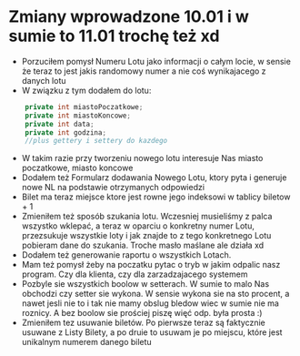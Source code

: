 # Zmiany wprowadzone 10.01 i w sumie to 11.01 trochę też xd

* Porzuciłem pomysł Numeru Lotu jako informacji o całym locie, w sensie że teraz to jest jakis randomowy numer a nie coś wynikajacego z danych lotu
* W związku z tym dodałem do lotu:
```java
    private int miastoPoczatkowe;
    private int miastoKoncowe;
    private int data;
    private int godzina;
    //plus gettery i settery do kazdego
```
* W takim razie przy tworzeniu nowego lotu interesuje Nas miasto poczatkowe, miasto koncowe
* Dodałem też Formularz dodawania Nowego Lotu, ktory pyta i generuje nowe NL na podstawie otrzymanych odpowiedzi
* Bilet ma teraz miejsce ktore jest rowne jego indeksowi w tablicy biletow + 1
* Zmieniłem też sposób szukania lotu. Wczesniej musieliśmy z palca wszystko wklepać, a teraz w oparciu o konkretny numer Lotu, przezsukuje wszystkie loty i jak znajde to z tego konkretnego Lotu pobieram dane do szukania. Troche masło maślane ale działa xd
* Dodałem też generowanie raportu o wszystkich Lotach. 
* Mam też pomysł żeby na poczatku pytac o tryb w jakim odpalic nasz program. Czy dla klienta, czy dla zarzadzajacego systemem
* Pozbyle sie wszystkich boolow w setterach. W sumie to malo Nas obchodzi czy setter sie wykona. W sensie wykona sie na sto procent, a nawet jesli nie to i tak nie mamy obslug bledow wiec w sumie nie ma roznicy. A bez boolow sie prościej piszę więć odp. była prosta :)
* Zmieniłem tez usuwanie biletów. Po pierwsze teraz są faktycznie usuwane z Listy Bilety, a po druie to usuwam je po miejscu, które jest unikalnym numerem danego biletu

